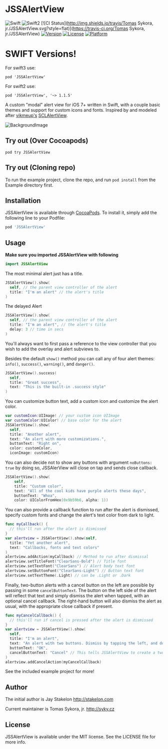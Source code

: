 # JSSAlertView


![Swift](http://img.shields.io/badge/swift-3.0-brightgreen.svg)
![Swift2](http://img.shields.io/badge/swift-2.2-brightgreen.svg)
[![CI Status](http://img.shields.io/travis/Tomas Sykora, jr./JSSAlertView.svg?style=flat)](https://travis-ci.org/Tomas Sykora, jr./JSSAlertView)
[![Version](https://img.shields.io/cocoapods/v/JSSAlertView.svg?style=flat)](http://cocoapods.org/pods/JSSAlertView)
[![License](https://img.shields.io/cocoapods/l/JSSAlertView.svg?style=flat)](http://cocoapods.org/pods/JSSAlertView)
[![Platform](https://img.shields.io/cocoapods/p/JSSAlertView.svg?style=flat)](http://cocoapods.org/pods/JSSAlertView)


# SWIFT Versions!
For swift3 use:

```
pod 'JSSAlertView'
```


For swift2 use:
```
pod 'JSSAlertView', '~> 1.1.5'
```
A custom "modal" alert view for iOS 7+ written in Swift, with a couple basic themes and support for custom icons and fonts. Inspired by and modeled after [vikmeup's](https://github.com/vikmeup) [SCLAlertView](https://github.com/vikmeup/SCLAlertView-Swift).

![BackgroundImage](https://github.com/JSSAlertView/JSSAlertView/blob/swift3/Example/GIF/jss.gif)

## Try out (Over Cocoapods)

```shell 
pod try JSSAlertView
```

## Try out (Cloning repo)

To run the example project, clone the repo, and run `pod install` from the Example directory first.

## Installation

JSSAlertView is available through [CocoaPods](http://cocoapods.org). To install
it, simply add the following line to your Podfile:

```ruby
pod 'JSSAlertView'
```

## Usage

**Make sure you imported JSSAlertView with following**

```swift
import JSSAlertView
```


The most minimal alert just has a title. 

```swift
JSSAlertView().show(
  self, // the parent view controller of the alert
  title: "I'm an alert" // the alert's title
)
```

The delayed Alert

```swift
JSSAlertView().show(
  self, // the parent view controller of the alert
  title: "I'm an alert", // the alert's title
  delay: 3 // time in secs
)
```

You'll always want to first pass a reference to the view controller that you wish to add the overlay and alert subviews to.

Besides the default `show()` method you can call any of four alert themes: `info()`, `success()`, `warning()`, and `danger()`.

```swift
JSSAlertView().success(
  self, 
  title: "Great success", 
  text: "This is the built-in .success style"
)
```

You can customize button text, add a custom icon and customize the alert color.

```swift
var customIcon:UIImage! // your custom icon UIImage
var customColor:UIColor! // base color for the alert
JSSAlertView().show(
  self, 
  title: "Another alert", 
  text: "An alert with more customizations.", 
  buttonText: "Right on", 
  color: customColor, 
  iconImage: customIcon)
```

You can also decide not to show any buttons with argument `noButtons: true` by doing so, JSSAlerView will close on tap and sends close callback.

```swift
JSSAlertView().show(
	self,
	title: "Custom color",
	text: "All of the cool kids have purple alerts these days",
	buttonText: "Whoa",
	color: UIColorFromHex(0x9b59b6, alpha: 1))
```

You can also provide a callback function to run after the alert is dismissed, specify custom fonts and change the alert's text color from dark to light.

```swift
func myCallback() { 
  // this'll run after the alert is dismissed
}
var alertview = JSSAlertView().show(self, 
  title: "Yet another alert", 
  text: "Callbacks, fonts and text colors"
)
alertview.addAction(myCallback) // Method to run after dismissal
alertview.setTitleFont("ClearSans-Bold") // Title font
alertview.setTextFont("ClearSans") // Alert body text font
alertview.setButtonFont("ClearSans-Light") // Button text font
alertview.setTextTheme(.Light) // can be .Light or .Dark
```

Finally, two-button alerts with a cancel button on the left are possible by passing in some `cancelButtonText`. The button on the left side of the alert will reflect that text and simply dismiss the alert when tapped, with an optional cancel callback. The right-hand button will also dismiss the alert as usual, with the appropriate close callback if present.

```swift
func myCancelCallback() {
  // this'll run if cancel is pressed after the alert is dismissed
}
var alertview = JSSAlertView().show(
  self, 
  title: "I'm an alert",
  text: "An alert with two buttons. Dismiss by tapping the left, and do something else by tapping the right.", 
  buttonText: "OK",
  cancelButtonText: "Cancel" // This tells JSSAlertView to create a two-button alert
)
alertview.addCancelAction(myCancelCallback)
```

See the included example project for more!


## Author

The initial author is Jay Stakelon http://stakelon.com

Current maintainer is Tomas Sykora, jr. http://syky.cz

## License

JSSAlertView is available under the MIT license. See the LICENSE file for more info.
